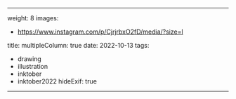 
---
weight: 8
images:
- https://www.instagram.com/p/CjrjrbxO2fD/media/?size=l

title:
multipleColumn: true
date: 2022-10-13
tags:
- drawing
- illustration
- inktober
- inktober2022
hideExif: true
---

